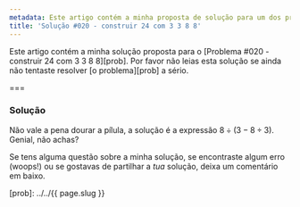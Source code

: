 ```yaml
---
metadata: Este artigo contém a minha proposta de solução para um dos problemas deste blogue.
title: 'Solução #020 - construir 24 com 3 3 8 8'
---
```


Este artigo contém a minha solução proposta para o [Problema #020 - construir 24 com 3 3 8 8][prob]. Por favor não leias esta solução se ainda não tentaste resolver [o problema][prob] a sério.

===

### Solução

Não vale a pena dourar a pílula, a solução é a expressão $8 \div (3 - 8\div 3)$. Genial, não achas?

Se tens alguma questão sobre a minha solução, se encontraste algum erro (woops!) ou se gostavas de partilhar a *tua* solução, deixa um comentário em baixo.

[prob]: ../../{{ page.slug }}
